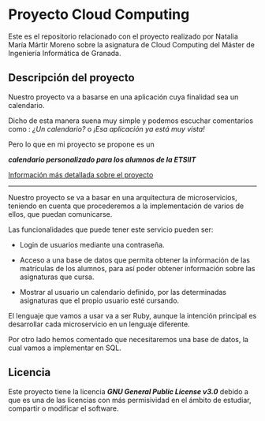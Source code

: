 # Proyecto Cloud Computing


Este es el repositorio relacionado con el proyecto realizado por Natalia María Mártir Moreno sobre la asignatura de Cloud Computing del Máster de Ingeniería Informática de Granada.



## Descripción del proyecto




Nuestro proyecto va a basarse en una aplicación cuya finalidad sea un calendario.



Dicho de esta manera suena muy simple y podemos escuchar comentarios como : *¿Un calendario?* o *¡Esa aplicación ya está muy vista!*





Pero lo que en mi proyecto se propone es un



***calendario personalizado para los alumnos de la ETSIIT***


[Información más detallada sobre el proyecto](https://github.com/natalia2911/Proyecto-CloudComputing/blob/master/Documentacion/DescripcionProyecto.md)

---

Nuestro proyecto se va a basar en una arquitectura de microservicios, teniendo en cuenta que procederemos a la implementación de varios de ellos, que puedan comunicarse.



Las funcionalidades que puede tener este servicio pueden ser:



- Login de usuarios mediante una contraseña.

- Acceso a una base de datos que permita obtener la información de las matrículas de los alumnos, para así poder obtener información sobre las asignaturas que cursa.

- Mostrar al usuario un calendario definido, por las determinadas asignaturas que el propio usuario esté cursando.


El lenguaje que vamos a usar va a ser Ruby, aunque la intención principal es desarrollar cada microservicio en un lenguaje diferente.

Por otro lado hemos comentado que necesitaremos una base de datos, la cual vamos a implementar en SQL.



## Licencia



Este proyecto tiene la licencia ***GNU General Public License v3.0*** debido a que es una de las licencias con más permisividad en el ámbito de estudiar, compartir o modificar el software.
